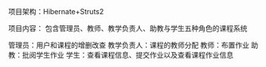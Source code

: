 项目架构：Hibernate+Struts2

项目内容：
包含管理员、教师、教学负责人、助教与学生五种角色的课程系统

管理员：用户和课程的增删改查
教学负责人：课程的教师分配
教师：布置作业
助教：批阅学生作业
学生：查看课程信息、提交作业以及查看课程作业信息
